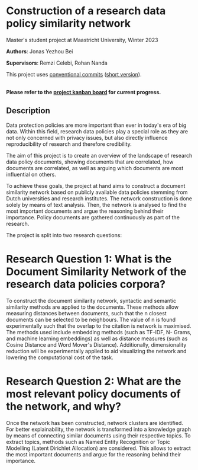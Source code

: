 #  Construction of a research data policy similarity network

Master's student project at Maastricht University, Winter 2023

**Authors**: Jonas Yezhou Bei

**Supervisors**: Remzi Celebi, Rohan Nanda

This project uses [conventional commits](https://www.conventionalcommits.org) ([short version](https://d33wubrfki0l68.cloudfront.net/de5e032567b4cccae05bafd47636c4b20f84868d/61d9f/images/posts/2019-11-01-understanding-semantic-commit-messages-using-git-and-angular/commitizen-example.png)).
<br>
<br>

**Please refer to the [project kanban board](https://github.com/users/jonasybei/projects/1) for current progress.**

## Description

Data protection policies are more important than ever in today's era of big data. Within this field, research data policies play a special role as they are not only concerned with privacy issues, but also directly influence reproducibility of research and therefore credibility.

The aim of this project is to create an overview of the landscape of research data policy documents, showing documents that are correlated, how documents are correlated, as well as arguing which documents are most influential on others.

To achieve these goals, the project at hand aims to construct a document similarity network based on publicly available data policies stemming from Dutch universities and research institutes. The network construction is done solely by means of text analysis. Then, the network is analysed to find the most important documents and argue the reasoning behind their importance. Policy documents are gathered continuously as part of the research.

The project is split into two research questions:

# Research Question 1: What is the Document Similarity Network of the research data policies corpora?

To construct the document similarity network, syntactic and semantic similarity methods are applied to the documents. These methods allow measuring distances between documents, such that the n closest documents can be selected to be neighbours. The value of n is found experimentally such that the overlap to the citation is network is maximised. The methods used include embedding methods (such as TF-IDF, N- Grams, and machine learning embeddings) as well as distance measures (such as Cosine Distance and Word Mover's Distance). Additionally, dimensionality reduction will be experimentally applied to aid visualizing the network and lowering the computational cost of the task.

# Research Question 2: What are the most relevant policy documents of the network, and why?

Once the network has been constructed, network clusters are identified. For better explainability, the network is transformed into a knowledge graph by means of connecting similar documents using their respective topics. To extract topics, methods such as Named Entity Recognition or Topic Modelling (Latent Dirichlet Allocation) are considered. This allows to extract the most important documents and argue for the reasoning behind their importance.

